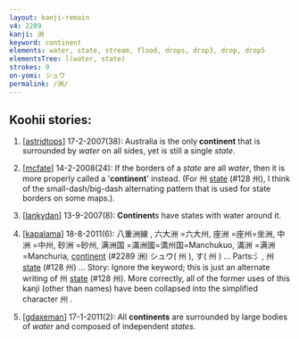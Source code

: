 ```yaml
---
layout: kanji-remain
v4: 2289
kanji: 洲
keyword: continent
elements: water, state, stream, flood, drops, drop3, drop, drop5
elementsTree: l(water, state)
strokes: 9
on-yomi: シュウ
permalink: /洲/
---
```


## Koohii stories: 

1) [<a href="http://kanji.koohii.com/profile/astridtops">astridtops</a>] 17-2-2007(38): Australia is the only<strong> continent</strong> that is surrounded by <em>water</em> on all sides, yet is still a single <em>state</em>.

2) [<a href="http://kanji.koohii.com/profile/mcfate">mcfate</a>] 14-2-2008(24): If the borders of a <em>state</em> are all <em>water</em>, then it is more properly called a &#039;<strong>continent</strong>&#039; instead. (For 州 <a href="../v4/128.html">state</a> (#128 州), I think of the small-dash/big-dash alternating pattern that is used for state borders on some maps.).

3) [<a href="http://kanji.koohii.com/profile/lankydan">lankydan</a>] 13-9-2007(8): <strong>Continent</strong>s have states with water around it.

4) [<a href="http://kanji.koohii.com/profile/kapalama">kapalama</a>] 18-8-2011(6): 八重洲線 , 六大洲 =六大州, 座洲 =座州=坐洲, 中洲 =中州, 砂洲 =砂州, 满洲国 =滿洲國=満州国=Manchukuo, 滿洲 =满洲=Manchuria, <a href="../v4/2289.html">continent</a> (#2289 洲) シュウ( 州 ), す( 州 ) ... Parts:氵, 州 <a href="../v4/128.html">state</a> (#128 州) ... Story: Ignore the keyword; this is just an alternate writing of 州 <a href="../v4/128.html">state</a> (#128 州). More correctly, all of the former uses of this kanji (other than names) have been collapsed into the simplified character 州 .

5) [<a href="http://kanji.koohii.com/profile/gdaxeman">gdaxeman</a>] 17-1-2011(2): All <strong>continents</strong> are surrounded by large bodies of <em>water</em> and composed of independent <em>states</em>.

